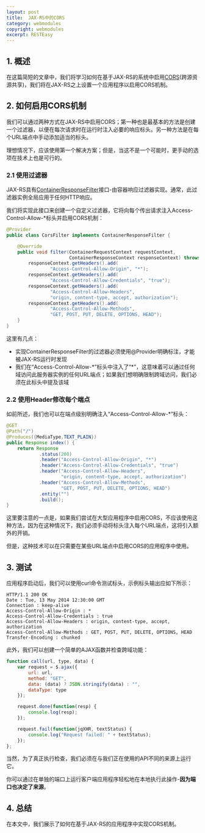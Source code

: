```yaml
---
layout: post
title:  JAX-RS中的CORS
category: webmodules
copyright: webmodules
excerpt: RESTEasy
---
```


## 1. 概述

在这篇简短的文章中，我们将学习如何在基于JAX-RS的系统中启用[CORS](https://www.baeldung.com/cs/cors-preflight-requests)(跨源资源共享)，我们将在JAX-RS之上设置一个应用程序以启用CORS机制。

## 2. 如何启用CORS机制

我们可以通过两种方式在JAX-RS中启用CORS；第一种也是最基本的方法是创建一个过滤器，以便在每次请求时在运行时注入必要的响应标头。另一种方法是在每个URL端点中手动添加适当的标头。

理想情况下，应该使用第一个解决方案；但是，当这不是一个可能时，更手动的选项在技术上也是可行的。

### 2.1 使用过滤器

JAX-RS具有[ContainerResponseFilter](https://docs.oracle.com/javaee/7/api/javax/ws/rs/container/ContainerResponseFilter.html)接口-由容器响应过滤器实现。通常，此过滤器实例全局应用于任何HTTP响应。

我们将实现此接口来创建一个自定义过滤器，它将向每个传出请求注入Access-Control-Allow-\*标头并启用CORS机制：

```java
@Provider
public class CorsFilter implements ContainerResponseFilter {

    @Override
    public void filter(ContainerRequestContext requestContext,
                       ContainerResponseContext responseContext) throws IOException {
        responseContext.getHeaders().add(
                "Access-Control-Allow-Origin", "*");
        responseContext.getHeaders().add(
                "Access-Control-Allow-Credentials", "true");
        responseContext.getHeaders().add(
                "Access-Control-Allow-Headers",
                "origin, content-type, accept, authorization");
        responseContext.getHeaders().add(
                "Access-Control-Allow-Methods",
                "GET, POST, PUT, DELETE, OPTIONS, HEAD");
    }
}
```

这里有几点：

- 实现ContainerResponseFilter的过滤器必须使用@Provider明确标注，才能被JAX-RS运行时发现
- 我们在“Access-Control-Allow-\*”标头中注入了“\*”，这意味着可以通过任何域访问此服务器实例的任何URL端点；如果我们想明确限制跨域访问，我们必须在此标头中提及该域

### 2.2 使用Header修改每个端点

如前所述，我们也可以在端点级别明确注入“Access-Control-Allow-\*”标头：

```java
@GET
@Path("/")
@Produces({MediaType.TEXT_PLAIN})
public Response index() {
    return Response
            .status(200)
            .header("Access-Control-Allow-Origin", "*")
            .header("Access-Control-Allow-Credentials", "true")
            .header("Access-Control-Allow-Headers",
                    "origin, content-type, accept, authorization")
            .header("Access-Control-Allow-Methods",
                    "GET, POST, PUT, DELETE, OPTIONS, HEAD")
            .entity("")
            .build();
}
```

这里要注意的一点是，如果我们尝试在大型应用程序中启用CORS，不应该使用这种方法，因为在这种情况下，我们必须手动将标头注入每个URL端点，这将引入额外的开销。

但是，这种技术可以在只需要在某些URL端点中启用CORS的应用程序中使用。

## 3. 测试

应用程序启动后，我们可以使用curl命令测试标头，示例标头输出应如下所示：

```text
HTTP/1.1 200 OK
Date : Tue, 13 May 2014 12:30:00 GMT
Connection : keep-alive
Access-Control-Allow-Origin : *
Access-Control-Allow-Credentials : true
Access-Control-Allow-Headers : origin, content-type, accept, authorization
Access-Control-Allow-Methods : GET, POST, PUT, DELETE, OPTIONS, HEAD
Transfer-Encoding : chunked
```

此外，我们可以创建一个简单的AJAX函数并检查跨域功能：

```javascript
function call(url, type, data) {
    var request = $.ajax({
        url: url,
        method: "GET",
        data: (data) ? JSON.stringify(data) : "",
        dataType: type
    });

    request.done(function(resp) {
        console.log(resp);
    });

    request.fail(function(jqXHR, textStatus) {
        console.log("Request failed: " + textStatus);
    });
};
```

当然，为了真正执行检查，我们必须在与我们正在使用的API不同的来源上运行它。

你可以通过在单独的端口上运行客户端应用程序轻松地在本地执行此操作-**因为端口也决定了来源**。

## 4. 总结

在本文中，我们展示了如何在基于JAX-RS的应用程序中实现CORS机制。
